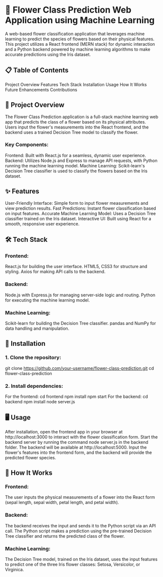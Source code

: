 # 🌸 **Flower Class Prediction Web Application using Machine Learning**

A web-based flower classification application that leverages machine learning to predict the species of flowers based on their physical features. This project utilizes a React frontend (MERN stack) for dynamic interaction and a Python backend powered by machine learning algorithms to make accurate predictions using the Iris dataset.


## 📋 **Table of Contents**

Project Overview
Features
Tech Stack
Installation
Usage
How It Works
Future Enhancements
Contributions


## 📖 **Project Overview**

The Flower Class Prediction application is a full-stack machine learning web app that predicts the class of a flower based on its physical attributes. Users input the flower's measurements into the React frontend, and the backend uses a trained Decision Tree model to classify the flower.

### **Key Components**:

Frontend: Built with React.js for a seamless, dynamic user experience.
Backend: Utilizes Node.js and Express to manage API requests, with Python running the machine learning model.
Machine Learning: Scikit-learn's Decision Tree classifier is used to classify the flowers based on the Iris dataset.


## ✨ **Features**

User-Friendly Interface: Simple form to input flower measurements and view prediction results.
Fast Predictions: Instant flower classification based on input features.
Accurate Machine Learning Model: Uses a Decision Tree classifier trained on the Iris dataset.
Interactive UI: Built using React for a smooth, responsive user experience.


## 🛠️ **Tech Stack**

### Frontend:
React.js for building the user interface.
HTML5, CSS3 for structure and styling.
Axios for making API calls to the backend.
### Backend:
Node.js with Express.js for managing server-side logic and routing.
Python for executing the machine learning model.
### Machine Learning:
Scikit-learn for building the Decision Tree classifier.
pandas and NumPy for data handling and manipulation.


## 🚀 **Installation**

### 1. Clone the repository:
git clone https://github.com/your-username/flower-class-prediction.git
cd flower-class-prediction

### 2. Install dependencies:
For the frontend:
cd frontend
npm install
npm start
For the backend:
cd backend
npm install
node server.js


## 🖥️ **Usage**

After installation, open the frontend app in your browser at http://localhost:3000 to interact with the flower classification form.
Start the backend server by running the command node server.js in the backend folder. The backend will be available at http://localhost:5000.
Input the flower's features into the frontend form, and the backend will provide the predicted flower species.


## 🔧 **How It Works**

### Frontend: 
The user inputs the physical measurements of a flower into the React form (sepal length, sepal width, petal length, and petal width).
### Backend: 
The backend receives the input and sends it to the Python script via an API call. The Python script makes a prediction using the pre-trained Decision Tree classifier and returns the predicted class of the flower.
### Machine Learning: 
The Decision Tree model, trained on the Iris dataset, uses the input features to predict one of the three Iris flower classes: Setosa, Versicolor, or Virginica.


 
